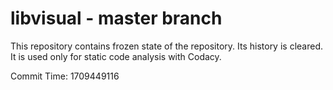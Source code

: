 # libvisual - master branch

This repository contains frozen state of the repository.
Its history is cleared. It is used only for static code
analysis with Codacy.

Commit Time: 1709449116